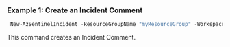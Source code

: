 ### Example 1: Create an Incident Comment
```powershell
 New-AzSentinelIncident -ResourceGroupName "myResourceGroup" -WorkspaceName "myWorkspaceName" -IncidentId "myIncidentId" -Message "IncidentCommentGoesHere"
```

This command creates an Incident Comment.
